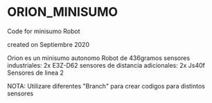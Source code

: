 # ORION_MINISUMO
Code for minisumo Robot 

created on Septiembre 2020 

Orion es un minisumo autonomo
Robot de 436gramos
sensores industriales: 2x E3Z-D62
sensores de distancia adicionales:  2x Js40f
Sensores de linea 2

NOTA: Utilizare diferentes "Branch" para crear codigos para distintos sensores
